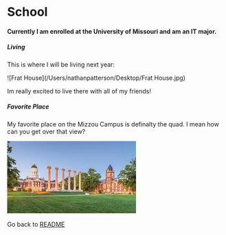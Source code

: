 # School

#### Currently I am enrolled at the University of Missouri and am an IT major.

##### Living 

This is where I will be living next year: 

![Frat House](/Users/nathanpatterson/Desktop/Frat House.jpg)

Im really excited to live there with all of my friends!

##### Favorite Place

My favorite place on the Mizzou Campus is definalty the quad. I mean how can you get over that view?

![The Quad](quad.jpeg)



Go back to [README](READ.md)

